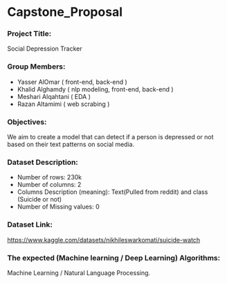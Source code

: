# Capstone_Proposal


### Project Title:
Social Depression Tracker


### Group Members:
- Yasser AlOmar ( front-end, back-end )
- Khalid Alghamdy ( nlp modeling, front-end, back-end )
- Meshari Alqahtani ( EDA ) 
- Razan Altamimi ( web scrabing )

### Objectives:
We aim to create a model that can detect if a person is depressed or not based on their text patterns on social media.
### Dataset Description:
- Number of rows: 230k
- Number of columns: 2
- Columns Description (meaning): Text(Pulled from reddit) and class (Suicide or not)
- Number of Missing values: 0


### Dataset Link: 
https://www.kaggle.com/datasets/nikhileswarkomati/suicide-watch

### The expected (Machine learning / Deep Learning) Algorithms:
Machine Learning / Natural Language Processing.

